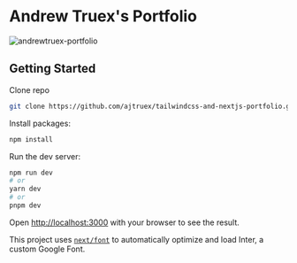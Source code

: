 # Andrew Truex's Portfolio

![andrewtruex-portfolio](https://github.com/ajtruex/tailwindcss-and-nextjs-portfolio/assets/16868226/a973f446-3454-4f8d-806e-ef50c8187ba0)

## Getting Started

Clone repo

```zsh
git clone https://github.com/ajtruex/tailwindcss-and-nextjs-portfolio.git
```

Install packages:

```zsh
npm install
```

Run the dev server:

```zsh
npm run dev
# or
yarn dev
# or
pnpm dev
```

Open [http://localhost:3000](http://localhost:3000) with your browser to see the result.

This project uses [`next/font`](https://nextjs.org/docs/basic-features/font-optimization) to automatically optimize and load Inter, a custom Google Font.
